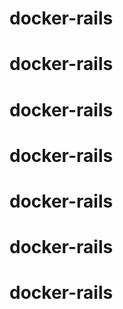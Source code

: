 # docker-rails
# docker-rails
# docker-rails
# docker-rails
# docker-rails
# docker-rails
# docker-rails
